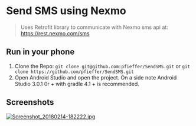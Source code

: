 # Send SMS using Nexmo
> Uses Retrofit library to communicate with Nexmo sms api at: https://rest.nexmo.com/sms

## Run in your phone
1. Clone the Repo: `git clone git@github.com:pfieffer/SendSMS.git` or `git clone https://github.com/pfieffer/SendSMS.git`
2. Open Android Studio and open the project. On a side note Android Studio 3.0.1 0r + with gradle 4.1 + is recommended.


## Screenshots

[![Screenshot_20180214-182222.jpg](https://s18.postimg.org/n6a89wgu1/Screenshot_20180214-182222.jpg)](https://postimg.org/image/bh68lxpv9/)







